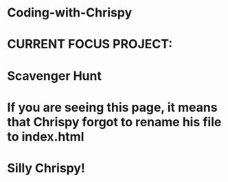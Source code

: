 # Coding-with-Chrispy

# CURRENT FOCUS PROJECT:
# Scavenger Hunt

# If you are seeing this page, it means that Chrispy forgot to rename his file to index.html
# Silly Chrispy!